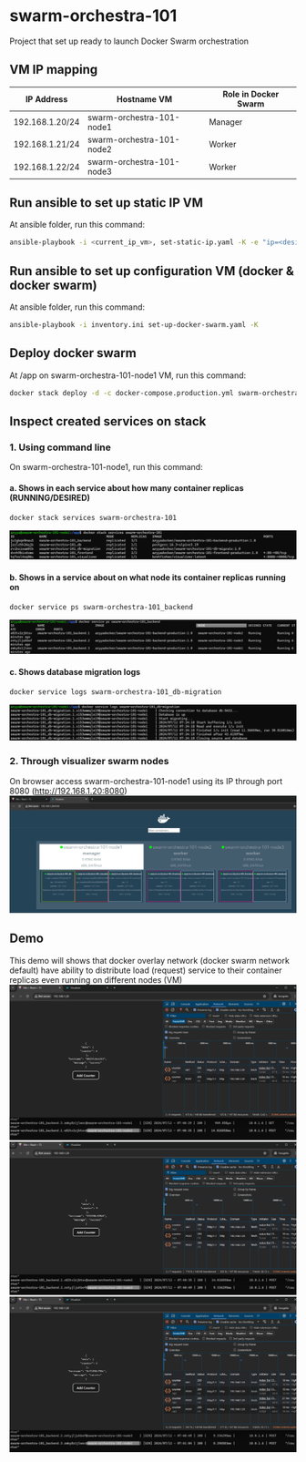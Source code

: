 # swarm-orchestra-101
Project that set up ready to launch Docker Swarm orchestration

## VM IP mapping
| IP Address      | Hostname VM                  | Role in Docker Swarm    |
| --------------- | ---------------------------- | ----------------------- |
| 192.168.1.20/24 | swarm-orchestra-101-node1    | Manager                 |
| 192.168.1.21/24 | swarm-orchestra-101-node2    | Worker                  |
| 192.168.1.22/24 | swarm-orchestra-101-node3    | Worker                  |

## Run ansible to set up static IP VM
At ansible folder, run this command:
```bash
ansible-playbook -i <current_ip_vm>, set-static-ip.yaml -K -e "ip=<desired_static_ip>" -e "gateway=<gateway>" -e "hostname=<hostname_vm>"
```

## Run ansible to set up configuration VM (docker & docker swarm)
At ansible folder, run this command:
```bash
ansible-playbook -i inventory.ini set-up-docker-swarm.yaml -K
```

## Deploy docker swarm
At /app on swarm-orchestra-101-node1 VM, run this command:
```bash
docker stack deploy -d -c docker-compose.production.yml swarm-orchestra-101
```

## Inspect created services on stack

### 1. Using command line
On swarm-orchestra-101-node1, run this command:
#### a. Shows in each service about how many container replicas (RUNNING/DESIRED)
```bash
docker stack services swarm-orchestra-101
```
![stack-services](https://github.com/aryyawijaya/swarm-orchestra-101/blob/main/docs/stack-services.png)

#### b. Shows in a service about on what node its container replicas running on
```bash
docker service ps swarm-orchestra-101_backend
```
![service-ps](https://github.com/aryyawijaya/swarm-orchestra-101/blob/main/docs/service-ps.png)

#### c. Shows database migration logs
```bash
docker service logs swarm-orchestra-101_db-migration
```
![db-migration](https://github.com/aryyawijaya/swarm-orchestra-101/blob/main/docs/db-migration.png)

### 2. Through visualizer swarm nodes
On browser access swarm-orchestra-101-node1 using its IP through port 8080 (http://192.168.1.20:8080)
![visualizer-swarm-nodes](https://github.com/aryyawijaya/swarm-orchestra-101/blob/main/docs/visualizer-swarm-nodes.png)

## Demo
This demo will shows that docker overlay network (docker swarm network default) have ability to distribute load (request) service to their container replicas even running on different nodes (VM)
![backend-service-logs-1](https://github.com/aryyawijaya/swarm-orchestra-101/blob/main/docs/backend-service-logs-1.png)
![backend-service-logs-2](https://github.com/aryyawijaya/swarm-orchestra-101/blob/main/docs/backend-service-logs-2.png)
![backend-service-logs-3](https://github.com/aryyawijaya/swarm-orchestra-101/blob/main/docs/backend-service-logs-3.png)
